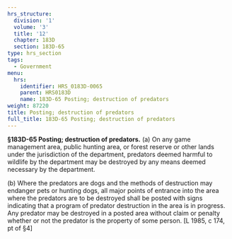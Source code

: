 ```yaml
---
hrs_structure:
  division: '1'
  volume: '3'
  title: '12'
  chapter: 183D
  section: 183D-65
type: hrs_section
tags:
  - Government
menu:
  hrs:
    identifier: HRS_0183D-0065
    parent: HRS0183D
    name: 183D-65 Posting; destruction of predators
weight: 87220
title: Posting; destruction of predators
full_title: 183D-65 Posting; destruction of predators
---
```

**§183D-65 Posting; destruction of predators.** (a) On any game management area, public hunting area, or forest reserve or other lands under the jurisdiction of the department, predators deemed harmful to wildlife by the department may be destroyed by any means deemed necessary by the department.

(b) Where the predators are dogs and the methods of destruction may endanger pets or hunting dogs, all major points of entrance into the area where the predators are to be destroyed shall be posted with signs indicating that a program of predator destruction in the area is in progress. Any predator may be destroyed in a posted area without claim or penalty whether or not the predator is the property of some person. [L 1985, c 174, pt of §4]